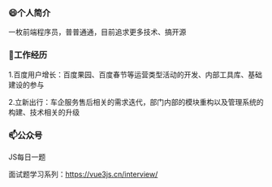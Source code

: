 ### 😄个人简介

一枚前端程序员，普普通通，目前追求更多技术、搞开源

### 🔭工作经历

1.百度用户增长：百度果园、百度春节等运营类型活动的开发、内部工具库、基础建设的参与

2.立新出行：车企服务售后相关的需求迭代，部门内部的模块重构以及管理系统的构建、技术相关的升级

### 📫公众号

JS每日一题

面试题学习系列：https://vue3js.cn/interview/


<!-- ### 👯爱好

篮球、羽毛球 -->









<!--
**huihuiha/huihuiha** is a ✨ _special_ ✨ repository because its `README.md` (this file) appears on your GitHub profile.

Here are some ideas to get you started:

- 🔭 I’m currently working on ...
- 🌱 I’m currently learning ...
- 👯 I’m looking to collaborate on ...
- 🤔 I’m looking for help with ...
- 💬 Ask me about ...
- 📫 How to reach me: ...
- 😄 Pronouns: ...
- ⚡ Fun fact: ...
-->
